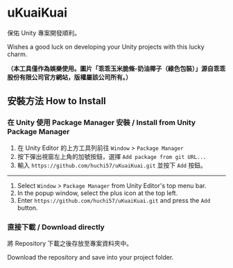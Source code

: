 # uKuaiKuai
保佑 Unity 專案開發順利。

Wishes a good luck on developing your Unity projects with this lucky charm.

**（本工具僅作為娛樂使用。圖片「乖乖玉米脆條-奶油椰子（綠色包裝）」源自乖乖股份有限公司官方網站，版權屬該公司所有。）**

## 安裝方法 How to Install

### 在 Unity 使用 Package Manager 安裝 / Install from Unity Package Manager
1. 在 Unity Editor 的上方工具列前往 `Window` > `Package Manager`
2. 按下彈出視窗左上角的加號按鈕，選擇 `Add package from git URL...`
3. 輸入 `https://github.com/huchi57/uKuaiKuai.git` 並按下 `Add` 按鈕。

---

1. Select `Window` > `Package Manager` from Unity Editor's top menu bar.
2. In the popup window, select the plus icon at the top left.
3. Enter `https://github.com/huchi57/uKuaiKuai.git` and press the `Add` button.

### 直接下載 / Download directly
將 Repository 下載之後存放至專案資料夾中。

Download the repository and save into your project folder.
